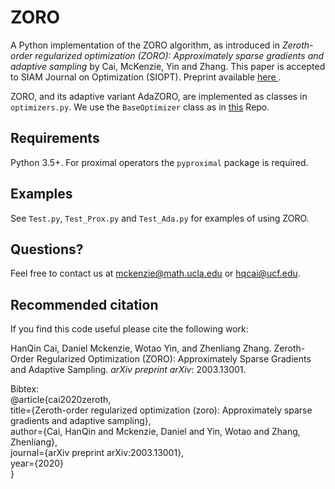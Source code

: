 # ZORO

A Python implementation of the ZORO algorithm, as introduced in *Zeroth-order regularized optimization (ZORO): Approximately sparse gradients and adaptive sampling* by Cai, McKenzie, Yin and Zhang. This paper is accepted to SIAM Journal on Optimization (SIOPT). Preprint available <a href=https://arxiv.org/abs/2003.13001> here </a>.

ZORO, and its adaptive variant AdaZORO, are implemented as classes in `optimizers.py`. We use the `BaseOptimizer` class as in [this](https://github.com/NiMlr/High-Dim-ES-RL) Repo.

## Requirements
Python 3.5+. For proximal operators the `pyproximal` package is required.

## Examples
See `Test.py`, `Test_Prox.py` and `Test_Ada.py` for examples of using ZORO.

## Questions?
Feel free to contact us at mckenzie@math.ucla.edu or hqcai@ucf.edu.

## Recommended citation
If you find this code useful please cite the following work:

HanQin Cai, Daniel Mckenzie, Wotao Yin, and Zhenliang Zhang. Zeroth-Order Regularized Optimization (ZORO): Approximately Sparse Gradients and Adaptive Sampling. *arXiv preprint arXiv*: 2003.13001.

Bibtex:  
@article{cai2020zeroth,  
title={Zeroth-order regularized optimization (zoro): Approximately sparse gradients and adaptive sampling},  
author={Cai, HanQin and Mckenzie, Daniel and Yin, Wotao and Zhang, Zhenliang},  
journal={arXiv preprint arXiv:2003.13001},  
year={2020}  
}
